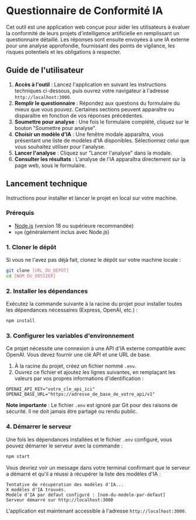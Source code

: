 # Questionnaire de Conformité IA

Cet outil est une application web conçue pour aider les utilisateurs à évaluer la conformité de leurs projets d'intelligence artificielle en remplissant un questionnaire détaillé. Les réponses sont ensuite envoyées à une IA externe pour une analyse approfondie, fournissant des points de vigilance, les risques potentiels et les obligations à respecter.

## Guide de l'utilisateur

1.  **Accès à l'outil** : Lancez l'application en suivant les instructions techniques ci-dessous, puis ouvrez votre navigateur à l'adresse `http://localhost:3000`.
2.  **Remplir le questionnaire** : Répondez aux questions du formulaire du mieux que vous pouvez. Certaines sections peuvent apparaître ou disparaître en fonction de vos réponses précédentes.
3.  **Soumettre pour analyse** : Une fois le formulaire complété, cliquez sur le bouton "Soumettre pour analyse".
4.  **Choisir un modèle d'IA** : Une fenêtre modale apparaîtra, vous présentant une liste de modèles d'IA disponibles. Sélectionnez celui que vous souhaitez utiliser pour l'analyse.
5.  **Lancer l'analyse** : Cliquez sur "Lancer l'analyse" dans la modale.
6.  **Consulter les résultats** : L'analyse de l'IA apparaîtra directement sur la page web, sous le formulaire.

## Lancement technique

Instructions pour installer et lancer le projet en local sur votre machine.

### Prérequis

-   [Node.js](https://nodejs.org/) (version 18 ou supérieure recommandée)
-   `npm` (généralement inclus avec Node.js)

### 1. Cloner le dépôt

Si vous ne l'avez pas déjà fait, clonez le dépôt sur votre machine locale :

```bash
git clone [URL_DU_DEPOT]
cd [NOM_DU_DOSSIER]
```

### 2. Installer les dépendances

Exécutez la commande suivante à la racine du projet pour installer toutes les dépendances nécessaires (Express, OpenAI, etc.) :

```bash
npm install
```

### 3. Configurer les variables d'environnement

Ce projet nécessite une connexion à une API d'IA externe compatible avec OpenAI. Vous devez fournir une clé API et une URL de base.

1.  À la racine du projet, créez un fichier nommé `.env`.
2.  Ouvrez ce fichier et ajoutez les lignes suivantes, en remplaçant les valeurs par vos propres informations d'identification :

```
OPENAI_API_KEY="votre_cle_api_ici"
OPENAI_BASE_URL="https://adresse_de_base_de_votre_api/v1"
```

**Note importante** : Le fichier `.env` est ignoré par Git pour des raisons de sécurité. Il ne doit jamais être partagé ou rendu public.

### 4. Démarrer le serveur

Une fois les dépendances installées et le fichier `.env` configuré, vous pouvez démarrer le serveur avec la commande :

```bash
npm start
```

Vous devriez voir un message dans votre terminal confirmant que le serveur a démarré et qu'il a réussi à récupérer la liste des modèles d'IA :

```
Tentative de récupération des modèles d'IA...
X modèles d'IA trouvés.
Modèle d'IA par défaut configuré : [nom-du-modele-par-defaut]
Serveur démarré sur http://localhost:3000
```

L'application est maintenant accessible à l'adresse `http://localhost:3000`.
